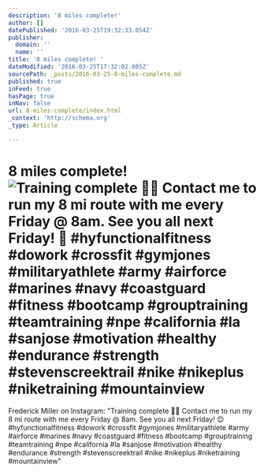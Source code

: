 ```yaml
---
description: '8 miles complete!'
author: []
datePublished: '2016-03-25T19:32:33.054Z'
publisher:
  domain: ''
  name: ''
title: '8 miles complete! '
dateModified: '2016-03-25T17:32:02.085Z'
sourcePath: _posts/2016-03-25-8-miles-complete.md
published: true
inFeed: true
hasPage: true
inNav: false
url: 8-miles-complete/index.html
_context: 'http://schema.org'
_type: Article

---
```

# 8 miles complete! ![Training complete  Contact me to run my 8 mi route with me every Friday @ 8am. See you all next Friday!  #hyfunctionalfitness #dowork #crossfit #gymjones #militaryathlete #army #airforce #marines #navy #coastguard #fitness #bootcamp #grouptraining #teamtraining #npe #california #la #sanjose #motivation #healthy #endurance #strength #stevenscreektrail #nike #nikeplus #niketraining #mountainview](https://scontent.cdninstagram.com/t51.2885-15/e35/12328292_1696228263957995_1329075552_n.jpg?ig_cache_key=MTIxMzg4MTk2OTI5ODY2MDUzMg%3D%3D.2)

Frederick Miller on Instagram: "Training complete 🙌🏽 Contact me to run my 8 mi route with me every Friday @ 8am. See you all next Friday! 😊 \#hyfunctionalfitness \#dowork \#crossfit \#gymjones \#militaryathlete \#army \#airforce \#marines \#navy \#coastguard \#fitness \#bootcamp \#grouptraining \#teamtraining \#npe \#california \#la \#sanjose \#motivation \#healthy \#endurance \#strength \#stevenscreektrail \#nike \#nikeplus \#niketraining \#mountainview"